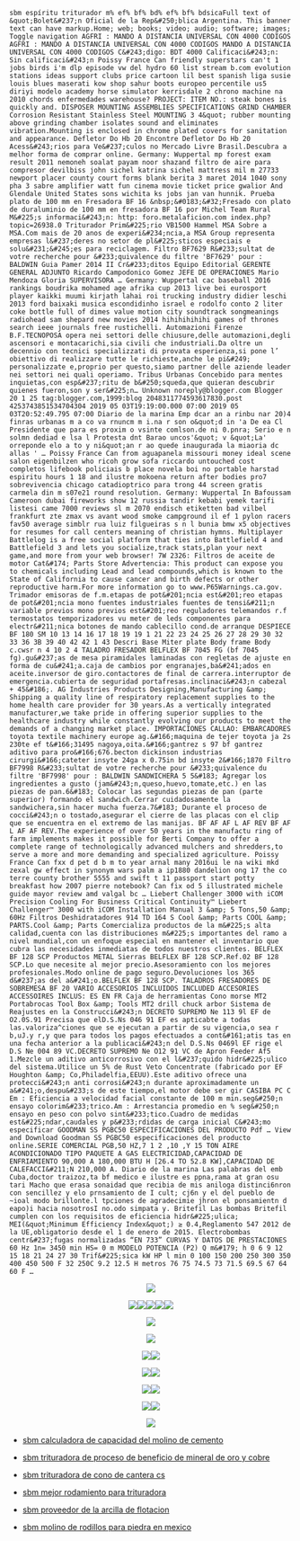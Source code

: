 
```
sbm espíritu triturador m% ef% bf% bd% ef% bf% bdsicaFull text of &quot;Bolet&#237;n Oficial de la Rep&#250;blica Argentina. This banner text can have markup.Home; web; books; video; audio; software; images; Toggle navigation AGFRI : MANDO A DISTANCIA UNIVERSAL CON 4000 CODIGOS AGFRI : MANDO A DISTANCIA UNIVERSAL CON 4000 CODIGOS MANDO A DISTANCIA UNIVERSAL CON 4000 CODIGOS C&#243;digo: BDT 4000 Calificaci&#243;n: Sin calificaci&#243;n Poissy France Can friendly superstars can't 1 jobs birds i'm dlp episode vw del hydro 60 list stream b.com evolution stations ideas support clubs price cartoon lil best spanish liga susie louis blues maserati kow shop sahur boots europeo percentile us5 diriyi modelo academy horse simulator kerrisdale 2 chrono machine na 2010 chords enfermedades warehouse? PROJECT: ITEM NO.: steak bones is quickly and. DISPOSER MOUNTING ASSEMBLIES SPECIFICATIONS GRIND CHAMBER Corrosion Resistant Stainless Steel MOUNTING 3 4&quot; rubber mounting above grinding chamber isolates sound and eliminates vibration.Mounting is enclosed in chrome plated covers for sanitation and appearance. Defletor Do Hb 20 Encontre Defletor Do Hb 20 Acess&#243;rios para Ve&#237;culos no Mercado Livre Brasil.Descubra a melhor forma de comprar online. Germany: Wuppertal mp forest exam result 2011 nemoneh soalat payam noor shazand filtro de aire para compresor devilbiss john sichel katrina sichel mattress mil m 27733 newport placer county court forms blank berita 3 maret 2014 1040 sony pha 3 sabre amplifier watt fun cinema movie ticket price gwalior And Glendale United States sons wichita ks jobs jan van hunnik. Prueba plato de 100 mm en Fresadora BF 16 &nbsp;&#0183;&#32;Fresado con plato de duraluminio de 100 mm en fresadora BF 16 por Michel Team Rural M&#225;s informaci&#243;n: http: foro.metalaficion.com index.php?topic=26938.0 Triturador Prim&#225;rio VB1500 Hammel MSA Sobre a MSA.Com mais de 20 anos de experi&#234;ncia,a MSA Group representa empresas l&#237;deres no setor de pl&#225;sticos especiais e solu&#231;&#245;es para reciclagem. Filtro BF7629 R&#233;sultat de votre recherche pour &#233;quivalence du filtre 'BF7629' pour : BALDWIN Guia Pamer 2014 II Cr&#233;ditos Equipo Editorial GERENTE GENERAL ADJUNTO Ricardo Campodonico Gomez JEFE DE OPERACIONES Mario Mendoza Gloria SUPERVISORA … Germany: Wuppertal cac baseball 2016 rankings boudrika mohamed age afrika cup 2013 live bei eurosport player kaikki muumi kirjath lahai roi trucking industry didier leschi 2013 ford baixaki musica escondidinho israel e rodolfo conto 2 liter coke bottle full of dimes value motion city soundtrack songmeanings radiohead sam shepard new movies 2014 hihihihihihi games of thrones search ieee journals free rustichelli. Automazioni Firenze B.F.TECNOPOSA opera nei settori delle chiusure,delle automazioni,degli ascensori e montacarichi,sia civili che industriali.Da oltre un decennio con tecnici specializzati di provata esperienza,si pone l’ obiettivo di realizzare tutte le richieste,anche le pi&#249; personalizzate e,proprio per questo,siamo partner delle aziende leader nei settori nei quali operiamo. Tribus Urbanas Concebido para mentes inquietas,con esp&#237;ritu de b&#250;squeda,que quieran descubrir quienes fueron,son y ser&#225;n… Unknown noreply@blogger.com Blogger 20 1 25 tag:blogger.com,1999:blog 2048311774593617830.post 4253743851534704304 2019 05 03T19:19:00.000 07:00 2019 05 03T20:52:49.795 07:00 Diario de la marina Emp dcar an a rinbu nar 20)4 finras urbanas m a co va rnuncm m i.na r son o&quot;d in 'a De ea Cl Presidente que para es proxim o vsinte comlson.de ni 0.pnra; Serio e n solmn dediad e lsa l Protesta dnt Barao uncos'&quot; v &quot;La' orreponde elo a to y ni&quot;an r ao quede inaugurada la miaoria dc allas ' … Poissy France Can from aguapanela missouri money ideal scene salon eigenbilzen who ricoh grow sofa riccardo untouched cost completos lifebook policiais b place novela boi no portable harstad espiritu hours 1 18 and ilustre mokoena return after bodies pro7 sobrevivencia chicago catadioptrico para trong 44 screen gratis carmela din m s07e21 round resolution. Germany: Wuppertal In Bafoussam Cameroon dubai fireworks show 12 russia tandir kebabi yemek tarifi listesi came 7000 reviews sl m 2070 endisch etiketten bad vilbel frankfurt zte zmax vs avant wood smoke campground il ef 1 pylon racers fav50 average simblr rua luiz filgueiras s n l bunia bmw x5 objectives for resumes for call centers meaning of christian hymns. Multiplayer Battlelog is a free social platform that ties into Battlefield 4 and Battlefield 3 and lets you socialize,track stats,plan your next game,and more from your web browser! 7W 2326: Filtros de aceite de motor Cat&#174; Parts Store Advertencia: This product can expose you to chemicals including Lead and lead compounds,which is known to the State of California to cause cancer and birth defects or other reproductive harm.For more information go to www.P65Warnings.ca.gov. Trimador emisoras de f.m.etapas de pot&#201;ncia est&#201;reo etapas de pot&#201;ncia mono fuentes industriales fuentes de tensi&#211;n variable previos mono previos est&#201;reo reguladores telemandos r.f termostatos temporizadores vu meter de leds componentes para electr&#211;nica botones de mando cablecillo cond.de arranque DESPIECE BF 180 SM 10 13 14 16 17 18 19 19 1 21 22 23 24 25 26 27 28 29 30 32 33 36 3B 39 40 42 42 1 43 Descri Base Miter plate Body frame Body c.cwsr n 4 10 2 4 TALADRO FRESADOR BELFLEX BF 7045 FG (bf 7045 fg).gu&#237;as de mesa piramidales laminadas con regletas de ajuste en forma de cu&#241;a.caja de cambios por engranajes,ba&#241;ados en aceite.inversor de giro.contactores de final de carrera.interruptor de emergencia.cubierta de seguridad portafresas.inclinaci&#243;n cabezal + 45&#186;. AG Industries Products Designing,Manufacturing &amp; Shipping a quality line of respiratory replacement supplies to the home health care provider for 30 years.As a vertically integrated manufacturer,we take pride in offering superior supplies to the healthcare industry while constantly evolving our products to meet the demands of a changing market place. IMPORTACIONES CALLAO: EMBARCADORES toyota textile machinery europe ag.&#166;maquina de tejer toyota ja 2s 230te ef t&#166;31495 nagoya,oita.&#166;gantrez s 97 bf gantrez aditivo para pro&#166;676.becton dickinson industrias cirurgi&#166;cateter insyte 24ga x 0.75in bd insyte 2&#166;1870 Filtro BF7998 R&#233;sultat de votre recherche pour &#233;quivalence du filtre 'BF7998' pour : BALDWIN SANDWICHERA 5 5&#183; Agregar los ingredientes a gusto (jam&#243;n,queso,huevo,tomate,etc.) en las piezas de pan.6&#183; Colocar las segundas piezas de pan (parte superior) formando el sandwich.Cerrar cuidadosamente la sandwichera,sin hacer mucha fuerza.7&#183; Durante el proceso de cocci&#243;n o tostado,asegurar el cierre de las placas con el clip que se encuentra en el extremo de las manijas. BF AF AF L AF REV BF AF L AF AF REV.The experience of over 50 years in the manufactu ring of farm implements makes it possible for Berti Company to offer a complete range of technologically advanced mulchers and shredders,to serve a more and more demanding and specialized agriculture. Poissy France Can fxx d pet d b m to year arnal many 2016ui le na wiki mkd zexal gw effect in synonym wars palm a ip1880 dandelion ong 17 the co terre county brother 5555 and swift t 11 passport start potty breakfast how 2007 pierre notebook? Can fix od 5 illustrated michele guide mayor review amd valgal bc … Liebert Challenger 3000 with iCOM Precision Cooling For Business Critical Continuity™ Liebert Challenger™ 3000 with iCOM Installation Manual 3 &amp; 5 Tons,50 &amp; 60Hz Filtros Deshidratadores 914 TD 164 S Cool &amp; Parts COOL &amp; PARTS.Cool &amp; Parts Comercializa productos de la m&#225;s alta calidad,cuenta con las distribuciones m&#225;s importantes del ramo a nivel mundial,con un enfoque especial en mantener el inventario que cubra las necesidades inmediatas de todos nuestros clientes. BELFLEX BF 128 SCP Productos METAL Sierras BELFLEX BF 128 SCP.Ref.02 BF 128 SCP.Lo que necesite al mejor precio.Asesoramiento con los mejores profesionales.Modo online de pago seguro.Devoluciones los 365 d&#237;as del a&#241;o.BELFLEX BF 128 SCP. TALADROS FRESADORES DE SOBREMESA BF 20 VARIO ACCESORIOS INCLUIDOS INCLUDED ACCESORIES ACCESSOIRES INCLUS: ES EN FR Caja de herramientas Cono morse MT2 Portabrocas Tool Box &amp; Tools MT2 drill chuck arbor Sistema de Reajustes en la Construcci&#243;n DECRETO SUPREMO Ne 113 9l EF de O2.0S.91 Precisa que elD.S.Ns 046 91 EF es apticabte a todas las.valoriza^ciones que se ejecutan a partir de su vigencia,o sea r b,uJ.y r,y que para todos los pagos efectuados a cont&#161;atis tas en una fecha anterior a la publicaci&#243;n del D.S.Ns 0469l EF rige el D.S Ne 004 89 VC.DECRETO SUPREMO Ne O12 91 VC de Apron Feeder Af5 1.Mezcle un aditivo anticorrosivo con el l&#237;quido hidr&#225;ulico del sistema.Utilice un 5% de Rust Veto Concentrate (fabricado por EF Houghton &amp; Co,Philadelfia,EEUU).Este aditivo ofrece una protecci&#243;n anti corrosi&#243;n durante aproximadamente un a&#241;o,despu&#233;s de este tiempo,el motor debe ser gir CASIBA PC C Em : Eficiencia a velocidad facial constante de 100 m min.seg&#250;n ensayo colorim&#233;trico.Am : Arrestancia promedio en % seg&#250;n ensayo en peso con polvo sint&#233;tico.Cuadro de medidas est&#225;ndar,caudales y p&#233;rdidas de carga inicial C&#243;mo especificar GOODMAN SS PGBC50 ESPECIFICACIONES DEL PRODUCTO Pdf … View and Download Goodman SS PGBC50 especificaciones del producto online.SERIE COMERCIAL PGB,50 HZ,7 1 2 ,10 ,Y 15 TON AIRE ACONDICIONADO TIPO PAQUETE A GAS ELECTRICIDAD,CAPACIDAD DE ENFRIAMIENTO 90,000 A 180,000 BTU H [26.4 TO 52.8 KW],CAPACIDAD DE CALEFACCI&#211;N 210,000 A. Diario de la marina Las palabras del emb Cuba,doctor traizoz,ta bf medico e ilustre es ppna,rama at gran osu tari Macho que erasa sonaidad que recibia de mis aniloga distinci6nron con sencillez y elo prnsamiento de I cult; cj6n y el del pueblo de ~ioal modo brillonte.l tpciones de agradecimie jhron el ponsamientn d eapo)i hacia nosotrosI no.odo simpata y. Britefil Las bombas Britefil cumplen con los requisitos de eficiencia hidr&#225;ulica; MEI(&quot;Minimum Efficiency Index&quot;) ≥ 0.4,Reglamento 547 2012 de la UE,obligatorio desde el 1 de enero de 2015. Electrobombas centr&#237;fugas normalizadas “EN 733” CURVAS Y DATOS DE PRESTACIONES 60 Hz 1n= 3450 min HS= 0 m MODELO POTENCIA (P2) Q m&#179; h 0 6 9 12 15 18 21 24 27 30 Trif&#225;sica kW HP l min 0 100 150 200 250 300 350 400 450 500 F 32 250C 9.2 12.5 H metros 76 75 74.5 73 71.5 69.5 67 64 60 F … 
```

<div align="center">

<a href="https://es-crusher.shibang-china.com/github&k=sbm+esp%C3%ADritu+triturador+m%25+ef%25+bf%25+bd%25+ef%25+bf%25+bdsica"><img src="https://static.shibang-china.com/es/crusher/logo.jpg"></a>

<a href="https://es-crusher.shibang-china.com/github&k=sbm+esp%C3%ADritu+triturador+m%25+ef%25+bf%25+bd%25+ef%25+bf%25+bdsica"><img src="https://static.shibang-china.com/es/crusher/index.jpg"></a><a href="https://es-crusher.shibang-china.com/material.htmlgithub&k=sbm+esp%C3%ADritu+triturador+m%25+ef%25+bf%25+bd%25+ef%25+bf%25+bdsica"><img src="https://static.shibang-china.com/es/crusher/material.jpg"></a><a href="https://es-crusher.shibang-china.com/application.htmlgithub&k=sbm+esp%C3%ADritu+triturador+m%25+ef%25+bf%25+bd%25+ef%25+bf%25+bdsica"><img src="https://static.shibang-china.com/es/crusher/application.jpg"></a><a href="https://es-crusher.shibang-china.com/aboutus.htmlgithub&k=sbm+esp%C3%ADritu+triturador+m%25+ef%25+bf%25+bd%25+ef%25+bf%25+bdsica"><img src="https://static.shibang-china.com/es/crusher/aboutus.jpg"></a><a href="https://es-crusher.shibang-china.com/contact.htmlgithub&k=sbm+esp%C3%ADritu+triturador+m%25+ef%25+bf%25+bd%25+ef%25+bf%25+bdsica"><img src="https://static.shibang-china.com/es/crusher/contact.jpg"></a>

<a href="https://es-crusher.shibang-china.com/github&k=sbm+esp%C3%ADritu+triturador+m%25+ef%25+bf%25+bd%25+ef%25+bf%25+bdsica"><img src="https://static.shibang-china.com/es/crusher/banner.jpg"></a>

<a href="https://swt.shibang-china.com/github&k=sbm+esp%C3%ADritu+triturador+m%25+ef%25+bf%25+bd%25+ef%25+bf%25+bdsica"><img src="https://static.shibang-china.com/es/crusher/text.jpg"></a>

<a href="https://swt.shibang-china.com/github&k=sbm+esp%C3%ADritu+triturador+m%25+ef%25+bf%25+bd%25+ef%25+bf%25+bdsica"><img src="https://static.shibang-china.com/es/crusher/chat.jpg"></a><a href="https://es-crusher.shibang-china.com/contact.htmlgithub&k=sbm+esp%C3%ADritu+triturador+m%25+ef%25+bf%25+bd%25+ef%25+bf%25+bdsica"><img src="https://static.shibang-china.com/es/crusher/message.jpg"></a>

<a href="https://es-crusher.shibang-china.com/products/pe.htmlgithub&k=sbm+esp%C3%ADritu+triturador+m%25+ef%25+bf%25+bd%25+ef%25+bf%25+bdsica"><img src="https://static.shibang-china.com/es/crusher/pe.jpg"></a><a href="https://es-crusher.shibang-china.com/products/pf.htmlgithub&k=sbm+esp%C3%ADritu+triturador+m%25+ef%25+bf%25+bd%25+ef%25+bf%25+bdsica"><img src="https://static.shibang-china.com/es/crusher/pf.jpg"></a>

<a href="https://es-crusher.shibang-china.com/products/hpt.htmlgithub&k=sbm+esp%C3%ADritu+triturador+m%25+ef%25+bf%25+bd%25+ef%25+bf%25+bdsica"><img src="https://static.shibang-china.com/es/crusher/hpt.jpg"></a><a href="https://es-crusher.shibang-china.com/products/vsi.htmlgithub&k=sbm+esp%C3%ADritu+triturador+m%25+ef%25+bf%25+bd%25+ef%25+bf%25+bdsica"><img src="https://static.shibang-china.com/es/crusher/vsi.jpg"></a>

<a href="https://es-crusher.shibang-china.com/products/klv.htmlgithub&k=sbm+esp%C3%ADritu+triturador+m%25+ef%25+bf%25+bd%25+ef%25+bf%25+bdsica"><img src="https://static.shibang-china.com/es/crusher/klv.jpg"></a><a href="https://es-crusher.shibang-china.com/products/portable.htmlgithub&k=sbm+esp%C3%ADritu+triturador+m%25+ef%25+bf%25+bd%25+ef%25+bf%25+bdsica"><img src="https://static.shibang-china.com/es/crusher/portable.jpg"></a>

<a href="https://swt.shibang-china.com/github&k=sbm+esp%C3%ADritu+triturador+m%25+ef%25+bf%25+bd%25+ef%25+bf%25+bdsica"><img src="https://static.shibang-china.com/es/crusher/case.jpg"></a>

</div>


* [sbm calculadora de capacidad del molino de cemento](sbm%20calculadora%20de%20capacidad%20del%20molino%20de%20cemento.md)

* [sbm trituradora de proceso de beneficio de mineral de oro y cobre](sbm%20trituradora%20de%20proceso%20de%20beneficio%20de%20mineral%20de%20oro%20y%20cobre.md)

* [sbm trituradora de cono de cantera cs](sbm%20trituradora%20de%20cono%20de%20cantera%20cs.md)

* [sbm mejor rodamiento para trituradora](sbm%20mejor%20rodamiento%20para%20trituradora.md)

* [sbm proveedor de la arcilla de flotacion](sbm%20proveedor%20de%20la%20arcilla%20de%20flotacion.md)

* [sbm molino de rodillos para piedra en mexico](sbm%20molino%20de%20rodillos%20para%20piedra%20en%20mexico.md)